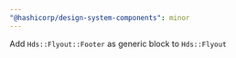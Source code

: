 ```yaml
---
"@hashicorp/design-system-components": minor
---
```


Add `Hds::Flyout::Footer` as generic block to `Hds::Flyout`
